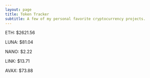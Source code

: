 ```yaml
---
layout: page
title: Token Tracker
subtitle: A few of my personal favorite cryptocurrency projects.
---
```


<!--BEGINCRYPTOINPUT-->
ETH: $2621.56

LUNA: $81.04

NANO: $2.22

LINK: $13.71

AVAX: $73.88

<!--ENDCRYPTOINPUT-->
